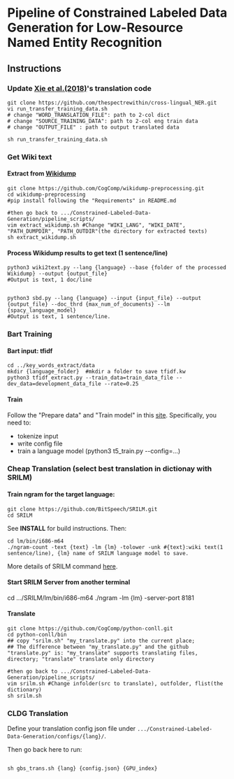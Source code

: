 # Pipeline of Constrained Labeled Data Generation for Low-Resource Named Entity Recognition

## Instructions 

### Update [Xie et al.(2018)](https://aclanthology.org/D18-1034.pdf)'s translation code
```
git clone https://github.com/thespectrewithin/cross-lingual_NER.git
vi run_transfer_training_data.sh
# change "WORD_TRANSLATION_FILE": path to 2-col dict
# change "SOURCE_TRAINING_DATA": path to 2-col eng train data
# change "OUTPUT_FILE" : path to output translated data

sh run_transfer_training_data.sh
```

### Get Wiki text
#### Extract from [Wikidump](https://github.com/CogComp/wikidump-preprocessing)
```
git clone https://github.com/CogComp/wikidump-preprocessing.git
cd wikidump-preprocessing
#pip install following the "Requirements" in README.md

#then go back to .../Constrained-Labeled-Data-Generation/pipeline_scripts/
vim extract_wikidump.sh #Change "WIKI_LANG", "WIKI_DATE", "PATH_DUMPDIR", "PATH_OUTDIR"(the directory for extracted texts)
sh extract_wikidump.sh
```
#### Process Wikidump results to get text (1 sentence/line) 
```
python3 wiki2text.py --lang {language} --base {folder of the processed Wikidump} --output {output_file}
#Output is text, 1 doc/line

 
python3 sbd.py --lang {language} --input {input_file} --output {output_file} --doc_thrd {max_num_of_documents} --lm {spacy_language_model}
#Output is text, 1 sentence/line.
```

### Bart Training
#### Bart input: tfidf  
```
cd ../key_words_extract/data
mkdir {language_folder}  #mkdir a folder to save tfidf.kw
python3 tfidf_extract.py --train_data=train_data_file --dev_data=development_data_file --rate=0.25
```
#### Train
Follow the "Prepare data" and "Train model" in this [site](https://github.com/octaviaguo/Constrained-Labeled-Data-Generation/tree/main/t5_train). Specifically, you need to: 
* tokenize input
* write config file
* train a language model (python3 t5_train.py --config=...)

### Cheap Translation (select best translation in dictionay with SRILM)
#### Train ngram for the target language:
```
git clone https://github.com/BitSpeech/SRILM.git
cd SRILM
```
See **INSTALL** for build instructions. Then:
```
cd lm/bin/i686-m64
./ngram-count -text {text} -lm {lm} -tolower -unk #{text}:wiki text(1 sentence/line), {lm} name of SRILM language model to save.
```
More details of SRILM command [here](http://www.speech.sri.com/projects/srilm/manpages/ngram.1.html).

#### Start SRILM Server from another terminal
cd .../SRILM/lm/bin/i686-m64
./ngram -lm {lm} -server-port 8181

#### Translate
```
git clone https://github.com/CogComp/python-conll.git
cd python-conll/bin
## copy "srilm.sh" "my_translate.py" into the current place; 
## The difference between "my_translate.py" and the github "translate.py" is: "my_translate" supports translating files, directory; "translate" translate only directory

#then go back to .../Constrained-Labeled-Data-Generation/pipeline_scripts/
vim srilm.sh #Change infolder(src to translate), outfolder, flist(the dictionary)
sh srilm.sh
```



### CLDG Translation
Define your translation config json file under ```.../Constrained-Labeled-Data-Generation/configs/{lang}/```.

Then go back here to run:

```

sh gbs_trans.sh {lang} {config.json} {GPU_index}
```
